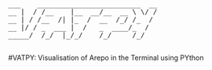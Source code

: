 <pre>
___    _________________________  __
__ |  / /__    |__  __/__  __ \ \/ /
__ | / /__  /| |_  /  __  /_/ /_  / 
__ |/ / _  ___ |  /   _  ____/_  /  
_____/  /_/  |_/_/    /_/     /_/   

</pre>
#VATPY: Visualisation of Arepo in the Terminal using PYthon


